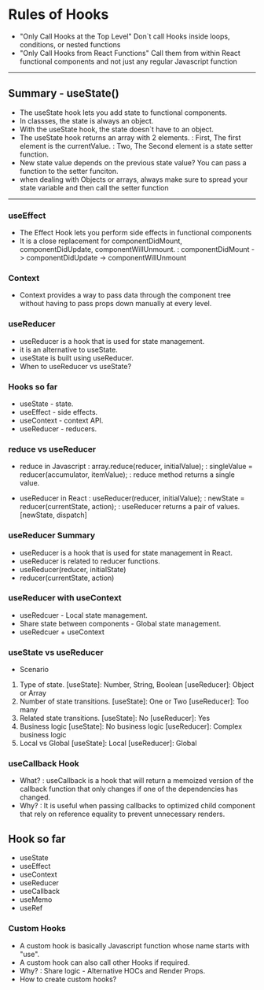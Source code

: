 # Rules of Hooks
- "Only Call Hooks at the Top Level"
Don`t call Hooks inside loops, conditions, or nested functions
- "Only Call Hooks from React Functions"
Call them from within React functional components and not just any regular Javascript function

---

## Summary - useState()
- The useState hook lets you add state to functional components.
- In classses, the state is always an object.
- With the useState hook, the state doesn`t have to an object.
- The useState hook returns an array with 2 elements.
: First, The first element is the currentValue. 
: Two, The Second element is a state setter function.
- New state value depends on the previous state value? You can pass a function to the setter funciton.
- when dealing with Objects or arrays, always make sure to spread your state variable and then call the setter function

---

### useEffect
- The Effect Hook lets you perform side effects in functional components
- It is a close replacement for componentDidMount, componentDidUpdate, componentWillUnmount.
: componentDidMount -> componentDidUpdate -> componentWillUnmount

### Context
- Context provides a way to pass data through the component tree without having to pass props down manually at every level.


### useReducer 
- useReducer is a hook that is used for state management.
- it is an alternative to useState.
- useState is built using useReducer.
- When to useReducer vs useState?

### Hooks so far
- useState - state.
- useEffect - side effects.
- useContext - context API.
- useReducer - reducers.

### reduce vs useReducer
- reduce in Javascript 
  : array.reduce(reducer, initialValue);
  : singleValue = reducer(accumulator, itemValue);
  : reduce method returns a single value.

- useReducer in React
  : useReducer(reducer, initialValue);
  : newState = reducer(currentState, action);
  : useReducer returns a pair of values. [newState, dispatch]

### useReducer Summary
- useReducer is a hook that is used for state management in React.
- useReducer is related to reducer functions.
- useReducer(reducer, initialState)
- reducer(currentState, action)

### useReducer with useContext
- useRedcuer - Local state management.
- Share state between components - Global state management.
- useRedcuer + useContext

### useState vs useReducer
- Scenario
1. Type of state.
  [useState]: Number, String, Boolean
  [useReducer]: Object or Array
2. Number of state transitions.
  [useState]: One or Two
  [useReducer]: Too many
3. Related state transitions.
  [useState]: No 
  [useReducer]: Yes 
4. Business logic
  [useState]: No business logic
  [useReducer]: Complex business logic
5. Local vs Global
  [useState]: Local 
  [useReducer]: Global 


### useCallback Hook
- What?
: useCallback is a hook that will return a memoized version of the callback function that only changes if one of the dependencies has changed.
- Why?
: It is useful when passing callbacks to optimized child component that rely on reference equality to prevent unnecessary renders.


## Hook so far
- useState
- useEffect
- useContext
- useReducer
- useCallback
- useMemo
- useRef

### Custom Hooks
- A custom hook is basically Javascript function whose name starts with "use".
- A custom hook can also call other Hooks if required.
- Why?
: Share logic - Alternative HOCs and Render Props.
- How to create custom hooks?

